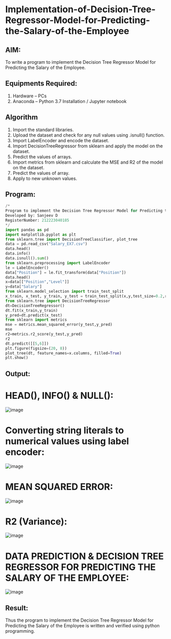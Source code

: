 # Implementation-of-Decision-Tree-Regressor-Model-for-Predicting-the-Salary-of-the-Employee

## AIM:
To write a program to implement the Decision Tree Regressor Model for Predicting the Salary of the Employee.

## Equipments Required:
1. Hardware – PCs
2. Anaconda – Python 3.7 Installation / Jupyter notebook

## Algorithm
1. Import the standard libraries.
2. Upload the dataset and check for any null values using .isnull() function.
3. Import LabelEncoder and encode the dataset.
4. Import DecisionTreeRegressor from sklearn and apply the model on the dataset.
5. Predict the values of arrays.
6. Import metrics from sklearn and calculate the MSE and R2 of the model on the dataset.
7. Predict the values of array.
8. Apply to new unknown values. 

## Program:
```py
/*
Program to implement the Decision Tree Regressor Model for Predicting the Salary of the Employee.
Developed by: Sanjeev D
RegisterNumber: 212223040185
*/
import pandas as pd
import matplotlib.pyplot as plt
from sklearn.tree import DecisionTreeClassifier, plot_tree
data = pd.read_csv("Salary_EX7.csv")
data.head()
data.info()
data.isnull().sum()
from sklearn.preprocessing import LabelEncoder
le = LabelEncoder()
data["Position"] = le.fit_transform(data["Position"])
data.head()
x=data[["Position","Level"]]
y=data["Salary"]
from sklearn.model_selection import train_test_split
x_train, x_test, y_train, y_test = train_test_split(x,y,test_size=0.2,random_state=2)
from sklearn.tree import DecisionTreeRegressor
dt=DecisionTreeRegressor()
dt.fit(x_train,y_train)
y_pred=dt.predict(x_test)
from sklearn import metrics
mse = metrics.mean_squared_error(y_test,y_pred)
mse
r2=metrics.r2_score(y_test,y_pred)
r2
dt.predict([[5,6]])
plt.figure(figsize=(20, 8))
plot_tree(dt, feature_names=x.columns, filled=True)
plt.show()
```
## Output:
# HEAD(), INFO() & NULL():
![image](https://github.com/Sanjuwu21/Implementation-of-Decision-Tree-Regressor-Model-for-Predicting-the-Salary-of-the-Employee/assets/146498969/4d38650f-ff2f-44b5-8dfe-3e4b85b5554b)

# Converting string literals to numerical values using label encoder:
![image](https://github.com/Sanjuwu21/Implementation-of-Decision-Tree-Regressor-Model-for-Predicting-the-Salary-of-the-Employee/assets/146498969/9be1ff4a-4bdb-4f7a-90a7-99aba8bb247e)

# MEAN SQUARED ERROR:
![image](https://github.com/Sanjuwu21/Implementation-of-Decision-Tree-Regressor-Model-for-Predicting-the-Salary-of-the-Employee/assets/146498969/dda10be3-95dc-41b8-b00b-b6c6993c147d)

# R2 (Variance):
![image](https://github.com/Sanjuwu21/Implementation-of-Decision-Tree-Regressor-Model-for-Predicting-the-Salary-of-the-Employee/assets/146498969/e8d54b5a-b254-46bd-ae8b-0f065a2f3c05)

# DATA PREDICTION & DECISION TREE REGRESSOR FOR PREDICTING THE SALARY OF THE EMPLOYEE:
![image](https://github.com/Sanjuwu21/Implementation-of-Decision-Tree-Regressor-Model-for-Predicting-the-Salary-of-the-Employee/assets/146498969/052affa8-f466-4596-aad6-0c4505c4be35)


## Result:
Thus the program to implement the Decision Tree Regressor Model for Predicting the Salary of the Employee is written and verified using python programming.
